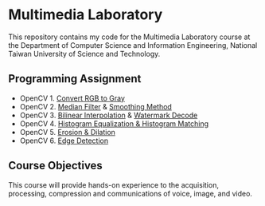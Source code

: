 # Multimedia Laboratory
This repository contains my code for the Multimedia Laboratory course at the Department of Computer Science and Information Engineering, National Taiwan University of Science and Technology.

## Programming Assignment
- OpenCV 1. [Convert RGB to Gray](https://github.com/yxleong/NTUST-assignments/tree/main/CS2901701_MultimediaLaboratory/OpenCV1_RGBtoGray)
- OpenCV 2. [Median Filter](https://github.com/yxleong/NTUST-assignments/tree/main/CS2901701_MultimediaLaboratory/OpenCV2_MedianFilter) & [Smoothing Method](https://github.com/yxleong/NTUST-assignments/tree/main/CS2901701_MultimediaLaboratory/OpenCV2_SmoothingMethod)
- OpenCV 3. [Bilinear Interpolation](https://github.com/yxleong/NTUST-assignments/tree/main/CS2901701_MultimediaLaboratory/OpenCV3_BilinearInterpolation) & [Watermark Decode](https://github.com/yxleong/NTUST-assignments/tree/main/CS2901701_MultimediaLaboratory/OpenCV3_WatermarkDecode)
- OpenCV 4. [Histogram Equalization & Histogram Matching](https://github.com/yxleong/NTUST-assignments/tree/main/CS2901701_MultimediaLaboratory/OpenCV4_HistogramEqualization&HistogramMatching)
- OpenCV 5. [Erosion & Dilation](https://github.com/yxleong/NTUST-assignments/tree/main/CS2901701_MultimediaLaboratory/OpenCV5_Erosion&Dilation)
- OpenCV 6. [Edge Detection](https://github.com/yxleong/NTUST-assignments/tree/main/CS2901701_MultimediaLaboratory/OpenCV6_EdgeDetection)

## Course Objectives
This course will provide hands-on experience to the acquisition, processing, compression and communications of voice, image, and video.
